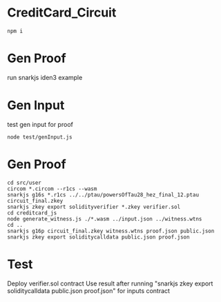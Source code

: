 # CreditCard_Circuit
```
npm i
```
# Gen Proof
run snarkjs iden3 example

# Gen Input 
test gen input for proof
```
node test/genInput.js
```
# Gen Proof
```
cd src/user
circom *.circom --r1cs --wasm
snarkjs g16s *.r1cs ../../ptau/powersOfTau28_hez_final_12.ptau  circuit_final.zkey
snarkjs zkey export solidityverifier *.zkey verifier.sol
cd creditcard_js
node generate_witness.js ./*.wasm ../input.json ../witness.wtns
cd ..
snarkjs g16p circuit_final.zkey witness.wtns proof.json public.json
snarkjs zkey export soliditycalldata public.json proof.json
```
# Test
Deploy verifier.sol contract
Use result after running "snarkjs zkey export soliditycalldata public.json proof.json" for inputs contract
